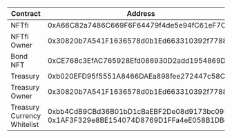 | Contract                    | Address                                                                                 |
|-----------------------------|-----------------------------------------------------------------------------------------|
| NFTfi                       | 0xA66C82a7486C669F6F64479f4de5e94fC61eF7C3                                              |
| NFTfi Owner                 | 0x30820b7A541F1636578d0b1Ed663310392f77882                                              |
| Bond NFT                    | 0xCE768c3EfAC765928Efd086930D2add1954869DE                                              |
| Treasury                    | 0xb020EFD95f5551A8466DAEa898fee272447c58C6                                              |
| Treasury Owner              | 0x30820b7A541F1636578d0b1Ed663310392f77882                                              |
| Treasury Currency Whitelist | 0xbb4CdB9CBd36B01bD1cBaEBF2De08d9173bc095c, 0x1AF3F329e8BE154074D8769D1FFa4eE058B1DBc3  |
